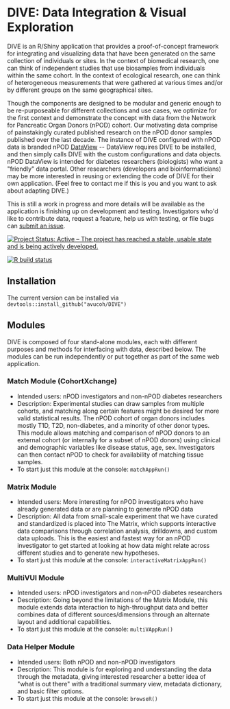 # DIVE: Data Integration & Visual Exploration

DIVE is an R/Shiny application that provides a proof-of-concept framework for integrating and visualizing data that have been generated on the same collection of individuals or sites. In the context of biomedical research, one can think of independent studies that use biosamples from individuals within the same cohort. In the context of ecological research, one can think of heterogeneous measurements that were gathered at various times and/or by different groups on the same geographical sites. 

Though the components are designed to be modular and generic enough to be re-purposeable for different collections and use cases, we optimize for the first context and demonstrate the concept with data from the Network for Pancreatic Organ Donors (nPOD) cohort. Our motivating data comprise of painstakingly curated published research on the nPOD donor samples published over the last decade. The instance of DIVE configured with nPOD data is branded nPOD [DataView](https://gitlab.com/npod/dataview) -- DataView requires DIVE to be installed, and then simply calls DIVE with the custom configurations and data objects. nPOD DataView is intended for diabetes researchers (biologists) who want a "friendly" data portal. Other researchers (developers and bioinformaticians) may be more interested in reusing or extending the code of DIVE for their own application. (Feel free to contact me if this is you and you want to ask about adapting DIVE.)

This is still a work in progress and more details will be available as the application is finishing up on development and testing. Investigators who'd like to contribute data, request a feature, help us with testing, or file bugs can [submit an issue](https://github.com/avucoh/DIVE/issues).

<!-- badges: start -->

[![Project Status: Active – The project has reached a stable, usable state and is being actively developed.](https://www.repostatus.org/badges/latest/active.svg)](https://www.repostatus.org/#active)

[![R build status](https://github.com/avucoh/DIVE/workflows/R-CMD-check/badge.svg)](https://github.com/avucoh/DIVE/actions)
<!-- badges: end -->

## Installation 

The current version can be installed via `devtools::install_github("avucoh/DIVE")`


## Modules

DIVE is composed of four stand-alone modules, each with different purposes and methods for interfacing with data, described below. The modules can be run independently or put together as part of the same web application. 

### Match Module (CohortXchange)

- Intended users: nPOD investigators and non-nPOD diabetes researchers
- Description: Experimental studies can draw samples from multiple cohorts, and matching along certain features might be desired for more valid statistical results. The nPOD cohort of organ donors includes mostly T1D, T2D, non-diabetes, and a minority of other donor types. This module allows matching and comparison of nPOD donors to an external cohort (or internally for a subset of nPOD donors) using clinical and demographic variables like disease status, age, sex. Investigators can then contact nPOD to check for availability of matching tissue samples.  
- To start just this module at the console: `matchAppRun()`

### Matrix Module

- Intended users: More interesting for nPOD investigators who have already generated data or are planning to generate nPOD data 
- Description: All data from small-scale experiment that we have curated and standardized is placed into The Matrix, which supports interactive data comparisons through correlation analysis, drilldowns, and custom data uploads. This is the easiest and fastest way for an nPOD investigator to get started at looking at how data might relate across different studies and to generate new hypotheses.
- To start just this module at the console: `interactiveMatrixAppRun()`

### MultiVUI Module

- Intended users: nPOD investigators and non-nPOD diabetes researchers
- Description: Going beyond the limitations of the Matrix Module, this module extends data interaction to high-throughput data and better combines data of different sources/dimensions through an alternate layout and additional capabilities.
- To start just this module at the console: `multiVAppRun()`

### Data Helper Module

- Intended users: Both nPOD and non-nPOD investigators 
- Description: This module is for exploring and understanding the data through the metadata, giving interested researcher a better idea of "what is out there" with a traditional summary view, metadata dictionary, and basic filter options.
- To start just this module at the console: `browseR()`

